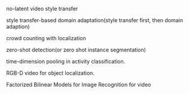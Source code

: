 

no-latent video style transfer

style transfer-based domain adaptation(style transfer first, then domain adaption)

crowd counting with localization

zero-shot detection(or zero shot instance segmentation)

time-dimension pooling in activity classification.

RGB-D video for object localization.

Factorized Bilinear Models for Image Recognition for video